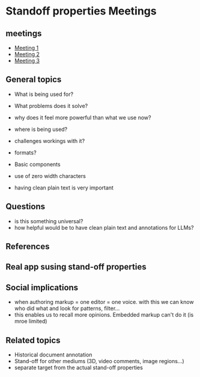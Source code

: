 # Standoff properties Meetings

## meetings

- [Meeting 1](./2023-03-30.md)
- [Meeting 2](./2023-04-06.md)
- [Meeting 3](./2023-04-20.md)

## General topics

- What is being used for?
- What problems does it solve?
- why does it feel more powerful than what we use now?

- where is being used?
- challenges workings with it?
- formats?
- Basic components
- use of zero width characters
- having clean plain text is very important

## Questions

- is this something universal?
- how helpful would be to have clean plain text and annotations for LLMs?

## References

## Real app susing stand-off properties

## Social implications

- when authoring markup = one editor = one voice. with this we can know who did what and look for patterns, filter...
- this enables us to recall more opinions. Embedded markup can't do it (is mroe limited)

## Related topics

- Historical document annotation
- Stand-off for other mediums (3D, video comments, image regions...)
- separate target from the actual stand-off properties